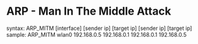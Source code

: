 <h1>ARP - Man In The Middle Attack</h1>
syntax: ARP_MITM [interface] [sender ip] [target ip] [sender ip] [target ip]<br>
sample: ARP_MITM wlan0 192.168.0.5 192.168.0.1 192.168.0.1 192.168.0.5<br>
